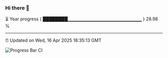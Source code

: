 ### Hi there 👋

⏳ Year progress { ████████▁▁▁▁▁▁▁▁▁▁▁▁▁▁▁▁▁▁▁▁▁▁ } 28.98 %

---

⏰ Updated on Wed, 16 Apr 2025 18:35:13 GMT

![Progress Bar CI](https://github.com/DhruviPatel157/GitHub-Actions-Demo/workflows/Progress%20Bar%20CI/badge.svg)
